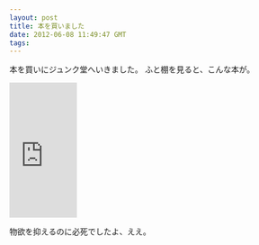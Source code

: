 ```yaml
---
layout: post
title: 本を買いました
date: 2012-06-08 11:49:47 GMT
tags: 
---
```

本を買いにジュンク堂へいきました。
ふと棚を見ると、こんな本が。

<iframe src="http://rcm-jp.amazon.co.jp/e/cm?lt1=_blank&bc1=000000&IS2=1&bg1=FFFFFF&fc1=000000&lc1=0000FF&t=dictav-22&o=9&p=8&l=as4&m=amazon&f=ifr&ref=ss_til&asins=4798121932" style="width:120px;height:240px;" scrolling="no" marginwidth="0" marginheight="0" frameborder="0"></iframe>

物欲を抑えるのに必死でしたよ、ええ。

